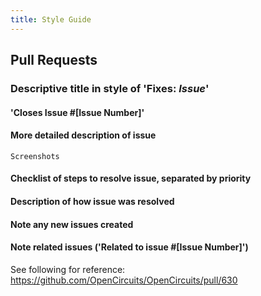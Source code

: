 ```yaml
---
title: Style Guide
---
```


## Pull Requests
### Descriptive title in style of 'Fixes: *Issue*'
#### 'Closes Issue \#[Issue Number]'
#### More detailed description of issue
```
Screenshots
````
#### Checklist of steps to resolve issue, separated by priority
#### Description of how issue was resolved
#### Note any new issues created
#### Note related issues ('Related to issue \#[Issue Number]')
See following for reference:
https://github.com/OpenCircuits/OpenCircuits/pull/630
